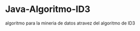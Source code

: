 Java-Algoritmo-ID3
==================

algoritmo para la mineria de datos atravez del algoritmo de ID3 
